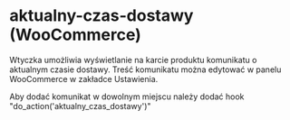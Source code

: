 # aktualny-czas-dostawy (WooCommerce)

Wtyczka umożliwia wyświetlanie na karcie produktu komunikatu o aktualnym czasie dostawy. Treść komunikatu można edytować w panelu WooCommerce w zakładce Ustawienia.

Aby dodać komunikat w dowolnym miejscu należy dodać hook "do_action('aktualny_czas_dostawy')"
